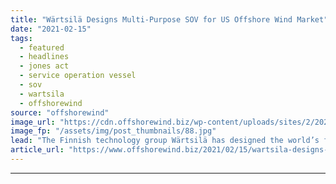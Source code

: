 ```yaml
---
title: "Wärtsilä Designs Multi-Purpose SOV for US Offshore Wind Market"
date: "2021-02-15"
tags: 
  - featured
  - headlines
  - jones act
  - service operation vessel
  - sov
  - wartsila
  - offshorewind
source: "offshorewind"
image_url: "https://cdn.offshorewind.biz/wp-content/uploads/sites/2/2021/02/15092035/W%C3%A4rtsil%C3%A4-Designs-Multi-Purpose-SOV-for-US-Offshore-Wind-Market.jpg"
image_fp: "/assets/img/post_thumbnails/88.jpg"
lead: "The Finnish technology group Wärtsilä has designed the world’s first US-flagged, Jones Act-compliant hybrid"
article_url: "https://www.offshorewind.biz/2021/02/15/wartsila-designs-multi-purpose-sov-for-us-offshore-wind-market/"
---
```


---
